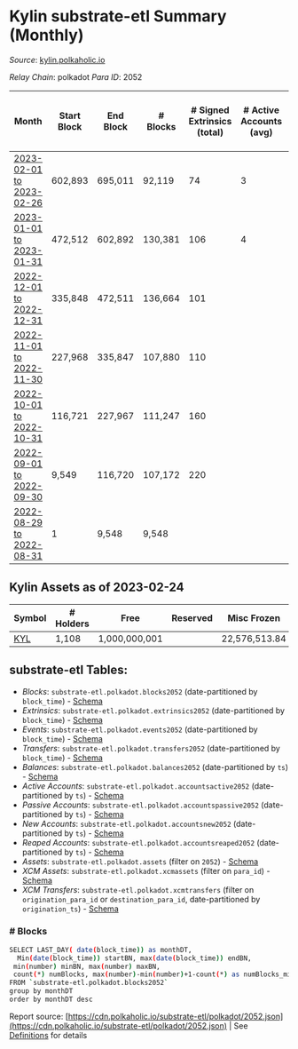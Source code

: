 # Kylin substrate-etl Summary (Monthly)

_Source_: [kylin.polkaholic.io](https://kylin.polkaholic.io)

*Relay Chain*: polkadot
*Para ID*: 2052



| Month | Start Block | End Block | # Blocks | # Signed Extrinsics (total) | # Active Accounts (avg) | # Addresses with Balances (max) | Issues |
| ----- | ----------- | --------- | -------- | --------------------------- | ----------------------- | ------------------------------- | ------ |
| [2023-02-01 to 2023-02-26](/polkadot/2052-kylin/2023-02-28.md) | 602,893 | 695,011 | 92,119 | 74 | 3 | 1,108 | -   |   
| [2023-01-01 to 2023-01-31](/polkadot/2052-kylin/2023-01-31.md) | 472,512 | 602,892 | 130,381 | 106 | 4 | 1,108 | -   |   
| [2022-12-01 to 2022-12-31](/polkadot/2052-kylin/2022-12-31.md) | 335,848 | 472,511 | 136,664 | 101 |  | 1,106 | -   |   
| [2022-11-01 to 2022-11-30](/polkadot/2052-kylin/2022-11-30.md) | 227,968 | 335,847 | 107,880 | 110 |  | 1,105 | -   |   
| [2022-10-01 to 2022-10-31](/polkadot/2052-kylin/2022-10-31.md) | 116,721 | 227,967 | 111,247 | 160 |  | 1,104 | -   |   
| [2022-09-01 to 2022-09-30](/polkadot/2052-kylin/2022-09-30.md) | 9,549 | 116,720 | 107,172 | 220 |  | 1,067 | -   |   
| [2022-08-29 to 2022-08-31](/polkadot/2052-kylin/2022-08-31.md) | 1 | 9,548 | 9,548 |  |  | 3 | -   |   

## Kylin Assets as of 2023-02-24



| Symbol | # Holders | Free | Reserved | Misc Frozen | Frozen | Price | AssetID | 
| ----- | --------- | ---- | -------- | ----------- | ------ | ----- | --- |
| [KYL](/polkadot/assets/KYL) | 1,108 | 1,000,000,001  |   | 22,576,513.84   |   |  |   `{"Token":"KYL"}` | 

## substrate-etl Tables:

* _Blocks_: `substrate-etl.polkadot.blocks2052` (date-partitioned by `block_time`) - [Schema](/schema/balances.json)
* _Extrinsics_: `substrate-etl.polkadot.extrinsics2052` (date-partitioned by `block_time`) - [Schema](/schema/extrinsics.json)
* _Events_: `substrate-etl.polkadot.events2052` (date-partitioned by `block_time`) - [Schema](/schema/events.json)
* _Transfers_: `substrate-etl.polkadot.transfers2052` (date-partitioned by `block_time`) - [Schema](/schema/transfers.json)
* _Balances_: `substrate-etl.polkadot.balances2052` (date-partitioned by `ts`) - [Schema](/schema/balances.json)
* _Active Accounts_: `substrate-etl.polkadot.accountsactive2052` (date-partitioned by `ts`) - [Schema](/schema/accountsactive.json)
* _Passive Accounts_: `substrate-etl.polkadot.accountspassive2052` (date-partitioned by `ts`) - [Schema](/schema/accountspassive.json)
* _New Accounts_: `substrate-etl.polkadot.accountsnew2052` (date-partitioned by `ts`) - [Schema](/schema/accountsnew.json)
* _Reaped Accounts_: `substrate-etl.polkadot.accountsreaped2052` (date-partitioned by `ts`) - [Schema](/schema/accountsreaped.json)
* _Assets_: `substrate-etl.polkadot.assets` (filter on `2052`) - [Schema](/schema/assets.json)
* _XCM Assets_: `substrate-etl.polkadot.xcmassets` (filter on `para_id`) - [Schema](/schema/xcmassets.json)
* _XCM Transfers_: `substrate-etl.polkadot.xcmtransfers` (filter on `origination_para_id` or `destination_para_id`, date-partitioned by `origination_ts`) - [Schema](/schema/xcmtransfers.json)

### # Blocks
```bash
SELECT LAST_DAY( date(block_time)) as monthDT,
  Min(date(block_time)) startBN, max(date(block_time)) endBN, 
 min(number) minBN, max(number) maxBN, 
 count(*) numBlocks, max(number)-min(number)+1-count(*) as numBlocks_missing 
FROM `substrate-etl.polkadot.blocks2052` 
group by monthDT 
order by monthDT desc
```


Report source: [https://cdn.polkaholic.io/substrate-etl/polkadot/2052.json](https://cdn.polkaholic.io/substrate-etl/polkadot/2052.json) | See [Definitions](/DEFINITIONS.md) for details
